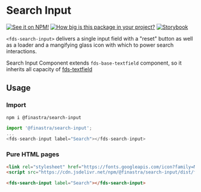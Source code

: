 # Search Input

[![See it on NPM!](https://img.shields.io/npm/v/@finastra/search-input?style=for-the-badge)](https://www.npmjs.com/package/@finastra/search-input)
[![How big is this package in your project?](https://img.shields.io/bundlephobia/minzip/@finastra/search-input?style=for-the-badge)](https://bundlephobia.com/result?p=@finastra/search-input)
[![Storybook](https://shields.io/badge/-Play%20with%20this%20web%20component-2a0481?logo=storybook&style=for-the-badge)](https://finastra.github.io/finastra-design-system/?path=/story/forms-search-input--default-story)

`<fds-search-input>` delivers a single input field with a "reset" button as well as a loader and a mangifying glass icon with which to power search interactions.

Search Input Component extends `fds-base-textfield` component, so it inherits all capacity of [fds-textfield](https://github.com/Finastra/finastra-design-system/blob/master/libs/web-components/textfield/README.md)

## Usage

### Import

```
npm i @finastra/search-input
```

```ts
import '@finastra/search-input';
...
<fds-search-input label="Search"></fds-search-input>
```

### Pure HTML pages

```html
<link rel="stylesheet" href="https://fonts.googleapis.com/icon?family=Material+Icons" />
<script src="https://cdn.jsdelivr.net/npm/@finastra/search-input/dist/fds-search-input.js"></script>

<fds-search-input label="Search"></fds-search-input>
```
